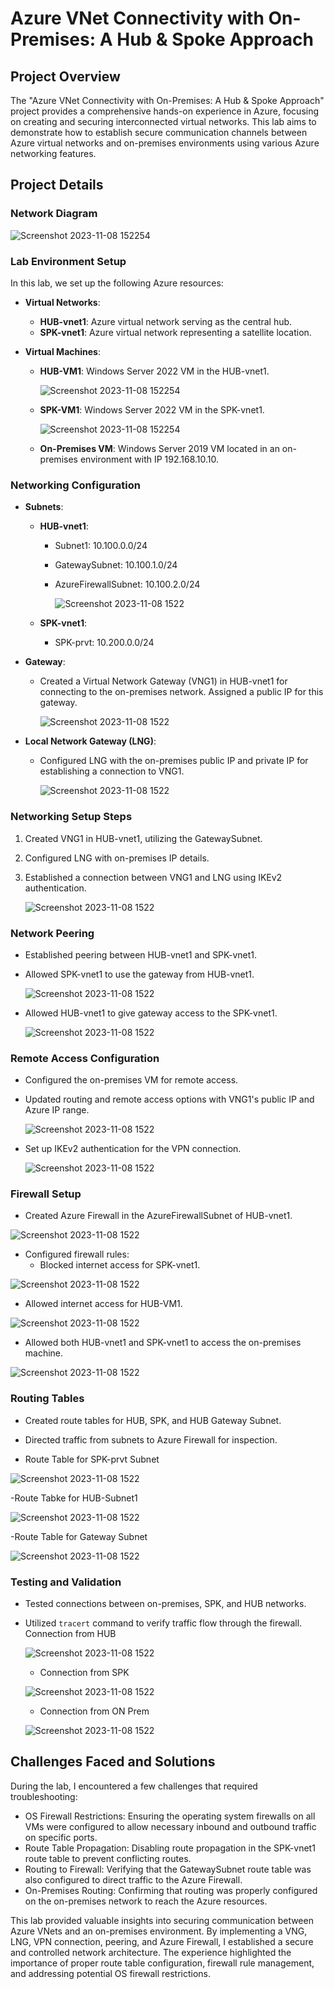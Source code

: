 # Azure VNet Connectivity with On-Premises: A Hub & Spoke Approach

## Project Overview
The "Azure VNet Connectivity with On-Premises: A Hub & Spoke Approach" project provides a comprehensive hands-on experience in Azure, focusing on creating and securing interconnected virtual networks. This lab aims to demonstrate how to establish secure communication channels between Azure virtual networks and on-premises environments using various Azure networking features.

## Project Details

### Network Diagram

![Screenshot 2023-11-08 152254](https://github.com/Saurabh-Bhargav/Azure-VNet-Connectivity-with-On-Premises/blob/main/Images/NetworkDaigram.png)



### Lab Environment Setup
In this lab, we set up the following Azure resources:

- **Virtual Networks**:
  - **HUB-vnet1**: Azure virtual network serving as the central hub.
  - **SPK-vnet1**: Azure virtual network representing a satellite location.

- **Virtual Machines**:
  - **HUB-VM1**: Windows Server 2022 VM in the HUB-vnet1.
    
    ![Screenshot 2023-11-08 152254](https://github.com/Saurabh-Bhargav/Azure-VNet-Connectivity-with-On-Premises/blob/main/Images/HUbVMDetails.png)
    
  - **SPK-VM1**: Windows Server 2022 VM in the SPK-vnet1.
    
    ![Screenshot 2023-11-08 152254](https://github.com/Saurabh-Bhargav/Azure-VNet-Connectivity-with-On-Premises/blob/main/Images/SPKVM1_Details.png)
  
  - **On-Premises VM**: Windows Server 2019 VM located in an on-premises environment with IP 192.168.10.10.

### Networking Configuration
- **Subnets**:
  - **HUB-vnet1**:
    - Subnet1: 10.100.0.0/24
    - GatewaySubnet: 10.100.1.0/24
    - AzureFirewallSubnet: 10.100.2.0/24
   
      ![Screenshot 2023-11-08 1522](https://github.com/Saurabh-Bhargav/Azure-VNet-Connectivity-with-On-Premises/blob/main/Images/HUBVnet1_SubnetDetails.png)

  - **SPK-vnet1**:
    - SPK-prvt: 10.200.0.0/24
 
- **Gateway**:
  - Created a Virtual Network Gateway (VNG1) in HUB-vnet1 for connecting to the on-premises network. Assigned a public IP for this gateway.
    
    ![Screenshot 2023-11-08 1522](https://github.com/Saurabh-Bhargav/Azure-VNet-Connectivity-with-On-Premises/blob/main/Images/VNG1Configuration.png)

- **Local Network Gateway (LNG)**:
  - Configured LNG with the on-premises public IP and private IP for establishing a connection to VNG1.
    
    ![Screenshot 2023-11-08 1522](https://github.com/Saurabh-Bhargav/Azure-VNet-Connectivity-with-On-Premises/blob/main/Images/LNGDetails.png)

### Networking Setup Steps
1. Created VNG1 in HUB-vnet1, utilizing the GatewaySubnet.
2. Configured LNG with on-premises IP details.
3. Established a connection between VNG1 and LNG using IKEv2 authentication.

    ![Screenshot 2023-11-08 1522](https://github.com/Saurabh-Bhargav/Azure-VNet-Connectivity-with-On-Premises/blob/main/Images/Connection.png)

### Network Peering
- Established peering between HUB-vnet1 and SPK-vnet1.
- Allowed SPK-vnet1 to use the gateway from HUB-vnet1.
  
  ![Screenshot 2023-11-08 1522](https://github.com/Saurabh-Bhargav/Azure-VNet-Connectivity-with-On-Premises/blob/main/Images/PeeringDetailsSPKtoHUB.png)

- Allowed HUB-vnet1 to give gateway access to the SPK-vnet1.
  
  ![Screenshot 2023-11-08 1522](https://github.com/Saurabh-Bhargav/Azure-VNet-Connectivity-with-On-Premises/blob/main/Images/PeeringDetailsHUbtoSPk.png)


### Remote Access Configuration
- Configured the on-premises VM for remote access.
- Updated routing and remote access options with VNG1's public IP and Azure IP range.
  
  ![Screenshot 2023-11-08 1522](https://github.com/Saurabh-Bhargav/Azure-VNet-Connectivity-with-On-Premises/blob/main/Images/ONPremRouteInstallation.png)
  
- Set up IKEv2 authentication for the VPN connection.
  
  ![Screenshot 2023-11-08 1522](https://github.com/Saurabh-Bhargav/Azure-VNet-Connectivity-with-On-Premises/blob/main/Images/ONPremIKEv2Conf.png)
  
### Firewall Setup
- Created Azure Firewall in the AzureFirewallSubnet of HUB-vnet1.
  
 ![Screenshot 2023-11-08 1522](https://github.com/Saurabh-Bhargav/Azure-VNet-Connectivity-with-On-Premises/blob/main/Images/FWConf.png)
  
- Configured firewall rules:
  - Blocked internet access for SPK-vnet1.
    
 ![Screenshot 2023-11-08 1522](https://github.com/Saurabh-Bhargav/Azure-VNet-Connectivity-with-On-Premises/blob/main/Images/FWruleforSPK.png)
    
  - Allowed internet access for HUB-VM1.
    
 ![Screenshot 2023-11-08 1522](https://github.com/Saurabh-Bhargav/Azure-VNet-Connectivity-with-On-Premises/blob/main/Images/FWruleforHUB.png)
    
  - Allowed both HUB-vnet1 and SPK-vnet1 to access the on-premises machine.

 ![Screenshot 2023-11-08 1522](https://github.com/Saurabh-Bhargav/Azure-VNet-Connectivity-with-On-Premises/blob/main/Images/FWRuleforhubGW.png)

### Routing Tables
- Created route tables for HUB, SPK, and HUB Gateway Subnet.

- Directed traffic from subnets to Azure Firewall for inspection.
  
 - Route Table for SPK-prvt Subnet
   
  ![Screenshot 2023-11-08 1522](https://github.com/Saurabh-Bhargav/Azure-VNet-Connectivity-with-On-Premises/blob/main/Images/RTSPK_RouteTable.png)

-Route Tabke for HUB-Subnet1

  ![Screenshot 2023-11-08 1522](https://github.com/Saurabh-Bhargav/Azure-VNet-Connectivity-with-On-Premises/blob/main/Images/RTHUB.png)
  
-Route Table for Gateway Subnet

  ![Screenshot 2023-11-08 1522](https://github.com/Saurabh-Bhargav/Azure-VNet-Connectivity-with-On-Premises/blob/main/Images/RTHUBGW.png)

### Testing and Validation
- Tested connections between on-premises, SPK, and HUB networks.
- Utilized `tracert` command to verify traffic flow through the firewall.
  Connection from HUB 
  
  ![Screenshot 2023-11-08 1522](https://github.com/Saurabh-Bhargav/Azure-VNet-Connectivity-with-On-Premises/blob/main/Images/TracertfromHUBtoOther.png)

  - Connection from SPK
    
  ![Screenshot 2023-11-08 1522](https://github.com/Saurabh-Bhargav/Azure-VNet-Connectivity-with-On-Premises/blob/main/Images/TracertfromSPKtoother.png)
  
  - Connection from ON Prem

  ![Screenshot 2023-11-08 1522](https://github.com/Saurabh-Bhargav/Azure-VNet-Connectivity-with-On-Premises/blob/main/Images/TracertfromONPremToHUBVM1.png)   
  
  

## Challenges Faced and Solutions
During the lab, I encountered a few challenges that required troubleshooting:

- OS Firewall Restrictions: 
Ensuring the operating system firewalls on all VMs were configured to allow necessary inbound and outbound traffic on specific ports.
- Route Table Propagation:
Disabling route propagation in the SPK-vnet1 route table to prevent conflicting routes.
- Routing to Firewall:
Verifying that the GatewaySubnet route table was also configured to direct traffic to the Azure Firewall.
- On-Premises Routing: 
Confirming that routing was properly configured on the on-premises network to reach the Azure resources.

This lab provided valuable insights into securing communication between Azure VNets and an on-premises environment. By implementing a VNG, LNG, VPN connection, peering, and Azure Firewall, I established a secure and controlled network architecture. The experience highlighted the importance of proper route table configuration, firewall rule management, and addressing potential OS firewall restrictions.



